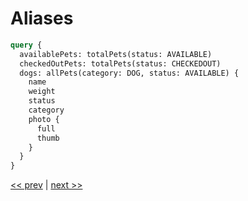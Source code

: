 # Aliases

```graphql
query {
  availablePets: totalPets(status: AVAILABLE)
  checkedOutPets: totalPets(status: CHECKEDOUT)
  dogs: allPets(category: DOG, status: AVAILABLE) {
    name
    weight
    status
    category
    photo {
      full
      thumb
    }
  }
}
```

[<< prev](https://github.com/MoonHighway/sample-instructor-guide/blob/master/instructor-notes/AM1-QueryLanguage/04-pet-library-args.md) | [next >>](https://github.com/MoonHighway/sample-instructor-guide/blob/master/instructor-notes/AM1-QueryLanguage/06-pet-library-variables.md)
